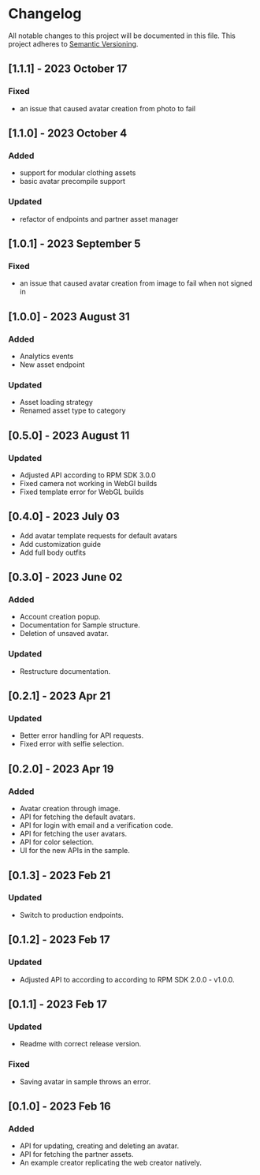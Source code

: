 # Changelog

All notable changes to this project will be documented in this file.
This project adheres to [Semantic Versioning](http://semver.org/).


## [1.1.1] - 2023 October 17

### Fixed

- an issue that caused avatar creation from photo to fail

## [1.1.0] - 2023 October 4

### Added

- support for modular clothing assets
- basic avatar precompile support

### Updated

- refactor of endpoints and partner asset manager

## [1.0.1] - 2023 September 5

### Fixed

- an issue that caused avatar creation from image to fail when not signed in

## [1.0.0] - 2023 August 31

### Added
- Analytics events
- New asset endpoint

### Updated
- Asset loading strategy
- Renamed asset type to category

## [0.5.0] - 2023 August 11

### Updated
- Adjusted API according to RPM SDK 3.0.0
- Fixed camera not working in WebGl builds
- Fixed template error for WebGL builds

## [0.4.0] - 2023 July 03

- Add avatar template requests for default avatars
- Add customization guide
- Add full body outfits

## [0.3.0] - 2023 June 02

### Added
- Account creation popup.
- Documentation for Sample structure.
- Deletion of unsaved avatar.

### Updated
- Restructure documentation.

## [0.2.1] - 2023 Apr 21

### Updated
- Better error handling for API requests.
- Fixed error with selfie selection.

## [0.2.0] - 2023 Apr 19

### Added
- Avatar creation through image.
- API for fetching the default avatars.
- API for login with email and a verification code.
- API for fetching the user avatars.
- API for color selection.
- UI for the new APIs in the sample.

## [0.1.3] - 2023 Feb 21

### Updated
- Switch to production endpoints.

## [0.1.2] - 2023 Feb 17

### Updated
- Adjusted API to according to according to RPM SDK 2.0.0 - v1.0.0.

## [0.1.1] - 2023 Feb 17

### Updated
- Readme with correct release version.
### Fixed
- Saving avatar in sample throws an error.

## [0.1.0] - 2023 Feb 16

### Added
- API for updating, creating and deleting an avatar.
- API for fetching the partner assets.
- An example creator replicating the web creator natively.
